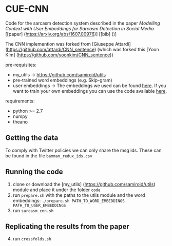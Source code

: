 CUE-CNN
=======

Code for the sarcasm detection system described in the paper *Modelling Context with User Embeddings for Sarcasm Detection in Social Media* [[paper] (https://arxiv.org/abs/1607.00976)] [[bib] ()]

The CNN implemention was forked from [Giuseppe Attardi] (https://github.com/attardi/CNN_sentence) (which was forked this [Yoon Kim] (https://github.com/yoonkim/CNN_sentence))

pre-requisites:

* my_utils -> https://github.com/samiroid/utils
* pre-trained word embeddings (e.g. Skip-gram)
* user embeddings -> The embeddings we used can be found [here](). If you want to train your own embeddings you can use the code available [here](https://github.com/samiroid/usr2vec). 

requirements:
* python >= 2.7
* numpy
* theano

## Getting the data
To comply with Twitter policies we can only share the msg ids. These can be found in the file `bamman_redux_ids.csv`

## Running the code

1. clone or download the [my_utils] (https://github.com/samiroid/utils) module and place it under the folder `code`
2. run `prepare.sh` with the paths to the utils module and the word embeddings: `./prepare.sh PATH_TO_WORD_EMBEDDINGS PATH_TO_USER_EMBEDDINGS`
3. run `sarcasm_cnn.sh` 

## Replicating the results from the paper
4. run `crossfolds.sh`

